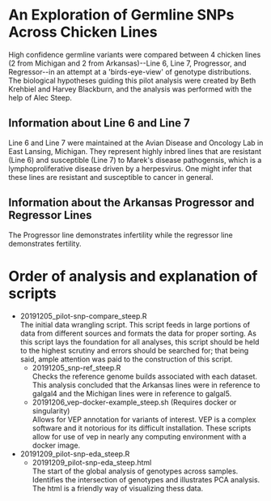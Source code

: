 # An Exploration of Germline SNPs Across Chicken Lines

High confidence germline variants were compared between 4 chicken lines (2 from Michigan and 2 from Arkansas)--Line 6, Line 7, Progressor, and Regressor--in an attempt at a 'birds-eye-view' of genotype distributions. The biological hypotheses guiding this pilot analysis were created by Beth Krehbiel and Harvey Blackburn, and the analysis was performed with the help of Alec Steep.  

## Information about Line 6 and Line 7
Line 6 and Line 7 were maintained at the Avian Disease and Oncology Lab in East Lansing, Michigan. They represent highly inbred lines that are resistant (Line 6) and susceptible (Line 7) to Marek's disease pathogensis, which is a lymphoproliferative disease driven by a herpesvirus. One might infer that these lines are resistant and susceptible to cancer in general. 

## Information about the Arkansas Progressor and Regressor Lines
The Progressor line demonstrates infertility while the regressor line demonstrates fertility.

# Order of analysis and explanation of scripts
* 20191205_pilot-snp-compare_steep.R  
    The initial data wrangling script. This script feeds in large portions of data from different sources and formats the data for proper sorting. As this script lays the foundation for all analyses, this script should be held to the highest scrutiny and errors should be searched for; that being said, ample attention was paid to the construction of this script.
    * 20191205_snp-ref_steep.R  
        Checks the reference genome builds associated with each dataset. This analysis concluded that the Arkansas lines were in reference to galgal4 and the Michigan lines were in reference to galgal5.
    * 20191206_vep-docker-example_steep.sh (Requires docker or singularity)  
        Allows for VEP annotation for variants of interest. VEP is a complex software and it notorious for its difficult installation. These scripts allow for use of vep in nearly any computing environment with a docker image.
* 20191209_pilot-snp-eda_steep.R  
    * 20191209_pilot-snp-eda_steep.html  
    The start of the global analysis of genotypes across samples. Identifies the intersection of genotypes and illustrates PCA analysis. The html is a friendly way of visualizing thess data.